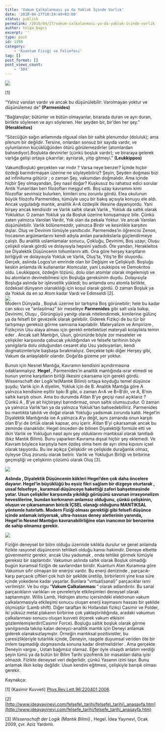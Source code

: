 ```yaml
---
title: 'Vakum Çalkalanması ya da Yokluk İçinde Varlık'
date: '2010-04-27T18:24:49+03:00'
status: publish
permalink: /2010/04/27/vakum-calkalanmasi-ya-da-yokluk-icinde-varlik
author: tolga_bagci
excerpt: ''
type: post
id: 1390
category:
    - 'Kuantum Fiziği ve Felsefesi'
tag: []
post_format: []
post_views_count:
    - '504'
---
```

![](http://www-users.rwth-aachen.de/klaus.klingmueller/pmwiki/uploads/Main/casimir-effect.jpg)

\[1\]

“Yalnız varolan vardır ve ancak bu düşünülebilir: Varolmayan yoktur ve düşünülemez de” **(Parmenides)**

“Bağlanışlar; bütünler ve bütün olmayanlar, birarada duran ve ayrı duran, birlikte söylenen ve ayrı söylenen. Her şeyden bir, bir’den her şey.” **(Herakleitos)**

“Sözcüğün sağın anlamında olgusal olan bir saltık plenumdur (doluluk); ama plenum bir değildir. Tersine, onlardan sonsuz bir sayıda vardır, ve oylumlarının küçüklüğünden ötürü görülemezdirler (atomlardan bahsediyor).Boşlukta devinirler (çünkü boşluk vardır); ve biraraya gelerek varlığa gelişi ortaya çıkarırlar; ayrılarak, yitip gitmeyi.” **(Leukkippos)**

Vakum(Boşluk) gerçekten var mıdır ? Varsa neye benzer? İçinde hiçbir özdeği barındırmayan üzerine ne söyleyebiliriz? Şeyin, Şeyden doğması bizi ad infinituma götürür ; o zaman Şey, vakumdan doğmalıdır. Ama içinde hiçbir Şey olmayandan, Şey nasıl doğar? Kuşkusuz bu rahatsız edici sorular Antik Yunan’dan beri filozofları meşgul etti. Boş uzay kavramını kimi filozoflar sevimsiz bulurken, kimileri onu zorunlu gördü. Elea okulunun büyük filozofu Parmenides, tümüyle usçu bir bakış açısıyla konuyu ele aldı. Ancak uyguladığı mantık, analitik A=A özdeşlik ilkesine dayanıyordu. Yani birşey ancak kendisidir ve Varlık saltık olarak Varlık , Yokluk da saltık olarak Yokluktur. O zaman Yokluk ya da Boşluk üzerine konuşamayız bile. Çünkü zaten yalnızca Varolan Vardır, Yok olan da pekala Yoktur. Ve ancak Varolan düşünülebilir. Varlık bölünemezdir, yalnızca Birdir ve kesinlikle karşıtını dışlar. Oluş ve Devinim tümüyle yanıltıcıdır. Parmenides’in öğrencisi Zenon, hocasının argümanlarını kendi adıyla anılan paradokslarla güçlendirmeye çalıştı. Bu analitik uslamlamalar sonucu, Çokluğu, Devinimi, Boş uzayı, Oluşu çelişkili olarak gördü ve dolayısıyla hepsini yadsıdı. Öte yandan, Herakleitos ise Diyalektik Düşüncenin tohumlarını attı. Ona göre herşey karşıtların birliğiydi ve dolayısıyla Yokluk ve Varlık, Oluş’ta, Yitiş’te Bir oluyordu. Gerçek, aslında Logos’un emrinde olan bir Değişim ve Çelişkiydi. Boşluğu keskin anlamda ilk kullananlar Atomcular, yani Leukkipos ve Demokritos oldu. Leukkippos, özdeğin tözünü, dolu olan atomlar olarak imgelemişti ve bu atomların devinebilmesi için Boşluğa gereksinim duydu. Dolayısıyla Boşluğa aslında bir işlevsellik yükledi; bu anlamda onu atomla birlikte, özdeksel dünyanın olanaklılığı için koşul olarak gördü. O zaman Boşluk ya da Yokluk da en az Atom kadar Vardı ve Edimseldi \[2\].  
![](http://upload.wikimedia.org/wikipedia/commons/e/ed/Parmenides.jpg)  
Modern Dünyada , Boşluk üzerine bir tartışma Boş görünebilir; hele bu kadar can sıkıcı ve “anlaşılmaz” bir meseleye **Parmenides** gibi salt usla bakıp, Devinimi, Oluşu , Görüngüyü yanılgı olarak nitelendirmek, kimilerine gülünç ya da felsefi bir gevezelik olarak gelebilir. Giderek Fizikçi de bu tür bir tartışmayı gereksiz görme sanrısına kapılabilir. Materyalizm ve Ampirizm , Fizikçinin Usu alaya alması için gerekli entellektüel materyali kolaylıkla temin eder . Ancak salt Mantığın, Usun, görünürde böyle zor meseleler ve çelişkiler karşısında çabucak yıkıldığından ve felsefe tarihinin böyle yanılgılarla dolu olduğundan cesaret alıp Usu yadsıyanları, kendi dogmatizmleriyle başbaşa bırakmalıyız. Gerçekte tıpkı diğer Herşey gibi, Vakum da anlaşılabilir olandır. Doğa’da gizeme yer yoktur.

Bunun için Nesnel Mantığa, Kavramın kendisini açındırmasına odaklanmalıyız. **Hegel** , Parmenides’in analitik mantığında ısrar etmedi ve bunun yerine karşıtların birliği ilkesini çıkarsama için gerekli gördü. Wissenschaft der Logik’te(Mantık Bilimi) ortaya koyduğu temel düşünce şuydu; Varlık için A diyelim, Yokluk için de B. Analitik Mantığa göre A yalnızca kendisine eşittir tıpkı B gibi, o zaman A=A ve B=B’dir, ve A, B’nin saltık karşıtı olsun. Ama bu durumda A’dan B’ye geçişi nasıl açıklarız ? Çünkü A , B’ye ait hiçbirşeyi barındırmaz, onun saltık olumsuzudur. O zaman ya yalnızca Varlık’tan ya da yalnızca Yokluk’tan bahsedebilliriz. Parmenides bu mantıkta takıldı ve doğal olarak Yokluğu yadsımak zorunda kaldı. Hegel’in Diyalektik Mantığında ise A yalnızca A’yı değil, aynı zamanda onun karşıtı olan B’yi de örtük olarak kapsar, onu içerir. A’dan B’yi çıkarsamak ancak bu zeminde olanaklıdır. Hegel önceden de bilinen Diyalektiği formüle etti ve ilkin Varlık ve Yokluğun nasıl aynı şey olduklarını mantıksal olarak tanıtladı (bkz Mantık Bilimi). Bunu yaparken Kavrama dışsal hiçbir şey eklemedi. Ve Kavram böylece karşıtıyla hem özdeş olma hem de ayrı olma kıpısını içsel olarak taşıyordu. Bu ise açıkça Çelişkidir ve çelişkide durağanlık olmaz, öyleyse Oluş zorunlu olarak belirir. Varlık ve Yokluğun Birliği ve birbirine geçmişliği ve çelişkinin çözümü olarak Oluş \[3\].

![](http://upload.wikimedia.org/wikipedia/commons/9/97/Hegel.jpg)

**Aslında , Diyalektik Düşüncenin kökleri Hegel’den çok daha öncelere dayanır. Hegel’in büyüklüğü bu eşsiz fikri sağlam bir dizgeye oturtarak , ussal felsefeye , kuramsal düşünceye hakettiği zaferi bahşetmesinde yatar. Usun çelişkiler karşısında yıkıldığı görüşünü savunan irrasyonelizm heveslilerine, bundan korkmanın anlamsız olduğunu, çünkü çelişkinin, oluşun ve çıkarsamanın biricik İÇSEL olanağı olduğunu MANTIKSAL yöntemle hatırlattı. Modern Fiziği olması gerektiği gibi felsefi düşünce içinde anlamak istiyorsak, ultra-hassas deney aletlerinin yanında, Hegel’in Nesnel Mantığın kavranabilirliğine olan inancının bir benzerine de sahip olmamız gerekir.**

![](http://blogs.discovery.com/.a/6a00d8341bf67c53ef0120a846b716970b-320wi)

Fiziğin deneysel bir bilim olduğu üzerinde sıklıkla durulur ve genel anlamda fizikte rasyonel düşüncenin tehlikeli olduğu kanısı hakimdir. Deneye elbette güvenmemiz gerekir, ancak Usu yadsımak , onda tehlike görmek tümüyle gereksiz bir saplantıdır. Vakumun aslında saltık olarak Boşluk olmadığı bugün kuramsal fiziğin de savlarından biridir. Kuantum Alan Kuramına göre Vakumun sıfır olmayan bir enerjisi vardır. Bu enerji denizinde , parçacık-karşı parçacık çiftleri çok hızlı bir şekilde üretilip, birbirlerini yine kısa süre içinde yokedene kadar yaşarlar. Bunlara “virtual(sanal)” parçacıklar ismi verilmiştir. Ve bu olgu “**Vakum Çalkalanması** “ olarak adlandırılır. Bu sanal parçacıkların varlıkları ve çevreleriyle etkileşimleri deneysel olarak saptanmıştır. Willis Lamb, Hidrojen atomu içersindeki elektronun vakum çalkalanmasıyla etkileşimi sonucu oluşan enerji kaymasını hassas bir şekilde ölçmüştür (Lamb shift). Diğer taraftan iki Hollandalı fizikçi Casimir ve Polder, iki yüksüz metal plakanın birbirine çok yaklaştırıldığında, aradaki vakumun çalkalanması sonucu oluşan kuvveti ölçerek vakum etkisini gözlemlemişlerdir(Casimir Force). Boşluğu saltık boşluk olarak görme yanılgısında takılıp kalan deneyci-analitik mantık için Deneyi anlamak giderek olanaksızlaşmıştır. Örneğin mantıksal pozitivistler, bu çaresizlikleriyle tutarlılık içinde, Deneyin, rasgele duyumsal veriden öte bir imlem taşımadığı dogmasında sonuna kadar diretmelidirler . Ama gerçekte Deneyin vargısı , Ustan bağımsız olamaz. Eğer öyle olsaydı anlatım verdiği şeyin tümü ya da bütün bir Bilim Tarihi şizofrenik bir masaldan daha iyisi olmazdı. Fizikte deneysel veri değerlidir, çünkü Yasanın izini taşır. Bunu anlamak ilkin kolay değildir. Usun kendini eğitmesi, çelişkiyle barışık olması gerekir.

Kaynakça:

\[1\] (Kasimir Kuvveti) [Phys.Rev.Lett.96:220401,2006](http://arxiv.org/pdf/quant-ph/0601094).

\[2\] [http://www.ideayayinevi.com/felsefe\_tarihi/felsefe\_tarihi\_anasayfa.htm](http://www.ideayayinevi.com/felsefe_tarihi/felsefe_tarihi_anasayfa.htm)

\[3\] *Wissenschaft der Logik (Mantık Bilimi) ,* Hegel. İdea Yayınevi, Ocak 2009, çvr. Aziz Yardımlı.